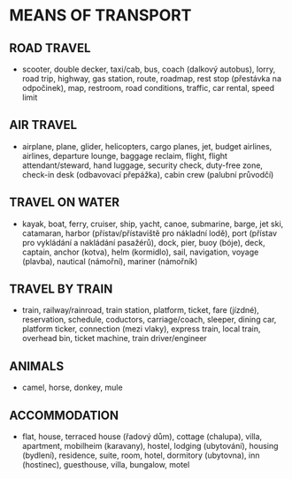 # MEANS OF TRANSPORT
## ROAD TRAVEL
- scooter, double decker, taxi/cab, bus, coach (dalkový autobus), lorry, road trip, highway, gas station, route, roadmap, rest stop (přestávka na odpočinek), map, restroom, road conditions, traffic, car rental, speed limit
## AIR TRAVEL
- airplane, plane, glider, helicopters, cargo planes, jet, budget airlines, airlines, departure lounge, baggage reclaim, flight, flight attendant/steward, hand luggage, security check, duty-free zone, check-in desk (odbavovací přepážka), cabin crew (palubní průvodčí)
## TRAVEL ON WATER
- kayak, boat, ferry, cruiser, ship, yacht, canoe, submarine, barge, jet ski, catamaran, harbor (přístav/přístaviště pro nákladní lodě), port (přístav pro vykládání a nakládání pasažérů), dock, pier, buoy (bóje), deck, captain, anchor (kotva), helm (kormidlo), sail, navigation, voyage (plavba), nautical (námořní), mariner (námořník)
## TRAVEL BY TRAIN
- train, railway/rainroad, train station, platform, ticket, fare (jízdné), reservation, schedule, coductors, carriage/coach, sleeper, dining car, platform ticker, connection (mezi vlaky), express train, local train, overhead bin, ticket machine, train driver/engineer
## ANIMALS
- camel, horse, donkey, mule
## ACCOMMODATION
- flat, house, terraced house (řadový dům), cottage (chalupa), villa, apartment, mobilheim (karavany), hostel, lodging (ubytování), housing (bydlení), residence, suite, room, hotel, dormitory (ubytovna), inn (hostinec), guesthouse, villa, bungalow, motel